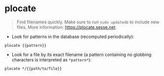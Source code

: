 # plocate

> Find filenames quickly.
> Make sure to run `sudo updatedb` to include new files.
> More information: <https://plocate.sesse.net>.

- Look for patterns in the database (recomputed periodically):

`plocate {{pattern}}`

- Look for a file by its exact filename (a pattern containing no globbing characters is interpreted as `*pattern*`):

`plocate */{{path/to/file}}`
